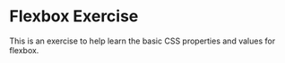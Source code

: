 # Flexbox Exercise 

This is an exercise to help learn the basic CSS properties and values for flexbox. 